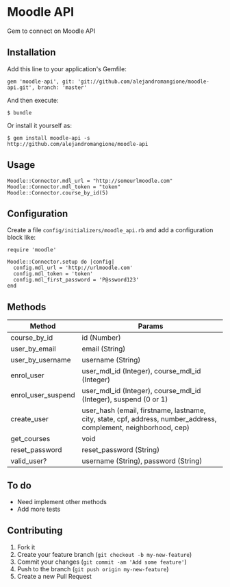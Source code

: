 # Moodle API

Gem to connect on Moodle API

## Installation

Add this line to your application's Gemfile:

```
gem 'moodle-api', git: 'git://github.com/alejandromangione/moodle-api.git', branch: 'master'
```

And then execute:

```
$ bundle
```

Or install it yourself as:

```
$ gem install moodle-api -s http://github.com/alejandromangione/moodle-api
```

## Usage

```
Moodle::Connector.mdl_url = "http://someurlmoodle.com"
Moodle::Connector.mdl_token = "token"
Moodle::Connector.course_by_id(5)
```

## Configuration

Create a file `config/initializers/moodle_api.rb` and add a configuration block like:

```
require 'moodle'

Moodle::Connector.setup do |config|
  config.mdl_url = 'http://urlmoodle.com'
  config.mdl_token = 'token'
  config.mdl_first_password = 'P@ssword123'
end
```

## Methods

| Method | Params |
|--------|--------|
| course_by_id | id (Number) |
| user_by_email | email (String) |
| user_by_username | username (String) |
| enrol_user | user_mdl_id (Integer), course_mdl_id (Integer) |
| enrol_user_suspend | user_mdl_id (Integer), course_mdl_id (Integer), suspend (0 or 1) |
| create_user | user_hash (email, firstname, lastname, city, state, cpf, address, number_address, complement, neighborhood, cep) |
| get_courses | void |
| reset_password | reset_password (String) |
| valid_user? | username (String), password (String) |



## To do
- Need implement other methods
- Add more tests

## Contributing

1. Fork it
2. Create your feature branch (`git checkout -b my-new-feature`)
3. Commit your changes (`git commit -am 'Add some feature'`)
4. Push to the branch (`git push origin my-new-feature`)
5. Create a new Pull Request
